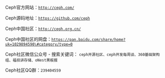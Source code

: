 Ceph官方网站：[`http://ceph.com/`](http://ceph.com/)

Ceph源码地址：[`https://github.com/ceph`](https://github.com/ceph)

Ceph中国社区：[`http://ceph.org.cn/`](http://ceph.org.cn/)

Ceph中国社区的网盘：[`https://pan.baidu.com/share/home?uk=1029894590\#category/type=0`](https://pan.baidu.com/share/home?uk=1029894590\#category/type=0)

Ceph社区微信公众号 - 搜索关键词： `ceph开源社区、ceph开发每周谈、360基础架构组、福叔讲存储、oNest黑板报`

Ceph社区QQ群：`239404559`

